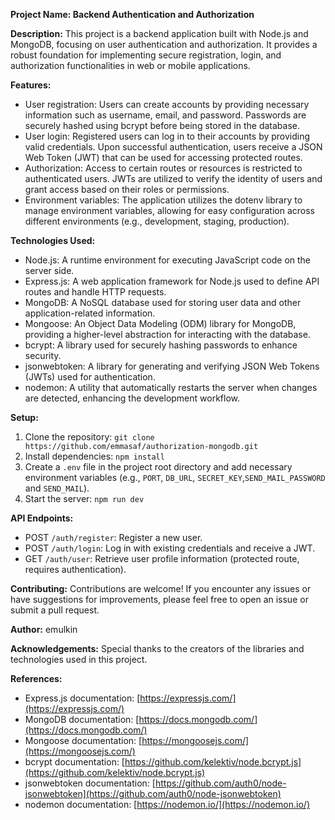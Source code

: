 **Project Name: Backend Authentication and Authorization**

**Description:**
This project is a backend application built with Node.js and MongoDB, focusing on user authentication and authorization. It provides a robust foundation for implementing secure registration, login, and authorization functionalities in web or mobile applications.

**Features:**
- User registration: Users can create accounts by providing necessary information such as username, email, and password. Passwords are securely hashed using bcrypt before being stored in the database.
- User login: Registered users can log in to their accounts by providing valid credentials. Upon successful authentication, users receive a JSON Web Token (JWT) that can be used for accessing protected routes.
- Authorization: Access to certain routes or resources is restricted to authenticated users. JWTs are utilized to verify the identity of users and grant access based on their roles or permissions.
- Environment variables: The application utilizes the dotenv library to manage environment variables, allowing for easy configuration across different environments (e.g., development, staging, production).

**Technologies Used:**
- Node.js: A runtime environment for executing JavaScript code on the server side.
- Express.js: A web application framework for Node.js used to define API routes and handle HTTP requests.
- MongoDB: A NoSQL database used for storing user data and other application-related information.
- Mongoose: An Object Data Modeling (ODM) library for MongoDB, providing a higher-level abstraction for interacting with the database.
- bcrypt: A library used for securely hashing passwords to enhance security.
- jsonwebtoken: A library for generating and verifying JSON Web Tokens (JWTs) used for authentication.
- nodemon: A utility that automatically restarts the server when changes are detected, enhancing the development workflow.

**Setup:**
1. Clone the repository: `git clone https://github.com/emmasaf/authorization-mongodb.git`
2. Install dependencies: `npm install`
3. Create a `.env` file in the project root directory and add necessary environment variables (e.g., `PORT`, `DB_URL`, `SECRET_KEY`,`SEND_MAIL_PASSWORD` and `SEND_MAIL`).
4. Start the server: `npm run dev`

**API Endpoints:**
- POST `/auth/register`: Register a new user.
- POST `/auth/login`: Log in with existing credentials and receive a JWT.
- GET `/auth/user`: Retrieve user profile information (protected route, requires authentication).

**Contributing:**
Contributions are welcome! If you encounter any issues or have suggestions for improvements, please feel free to open an issue or submit a pull request.


**Author:**
emulkin

**Acknowledgements:**
Special thanks to the creators of the libraries and technologies used in this project.

**References:**
- Express.js documentation: [https://expressjs.com/](https://expressjs.com/)
- MongoDB documentation: [https://docs.mongodb.com/](https://docs.mongodb.com/)
- Mongoose documentation: [https://mongoosejs.com/](https://mongoosejs.com/)
- bcrypt documentation: [https://github.com/kelektiv/node.bcrypt.js](https://github.com/kelektiv/node.bcrypt.js)
- jsonwebtoken documentation: [https://github.com/auth0/node-jsonwebtoken](https://github.com/auth0/node-jsonwebtoken)
- nodemon documentation: [https://nodemon.io/](https://nodemon.io/)